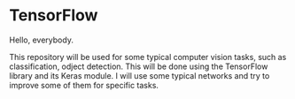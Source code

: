 # TensorFlow

Hello, everybody.

This repository will be used for some typical computer vision tasks, such as classification, odject detection. This will be done using the TensorFlow library and its Keras module.
I will use some typical networks and try to improve some of them for specific tasks. 
